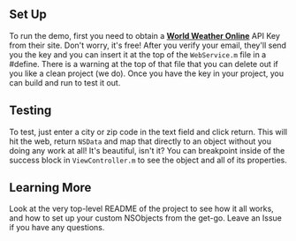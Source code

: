 ## Set Up ##

To run the demo, first you need to obtain a **[World Weather Online](http://developer.worldweatheronline.com/)** API Key from their site. Don't worry, it's free! After you verify your email, they'll send you the key and you can insert it at the top of the <code>WebService.m</code> file in a #define. There is a warning at the top of that file that you can delete out if you like a clean project (we do). Once you have the key in your project, you can build and run to test it out.

## Testing ##

To test, just enter a city or zip code in the text field and click return. This will hit the web, return <code>NSData</code> and map that directly to an object without you doing any work at all! It's beautiful, isn't it? You can breakpoint inside of the success block in <code>ViewController.m</code> to see the object and all of its properties.

## Learning More ##

Look at the very top-level README of the project to see how it all works, and how to set up your custom NSObjects from the get-go. Leave an Issue if you have any questions.
